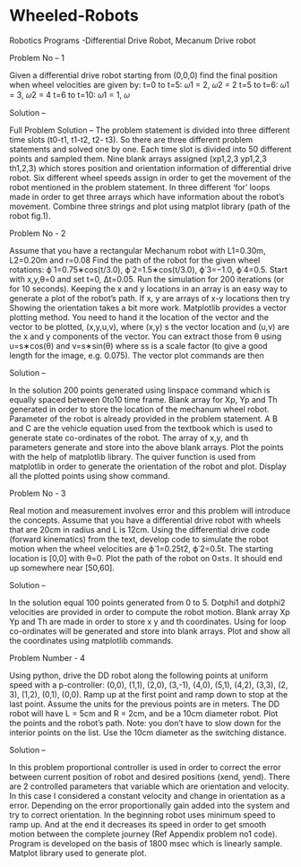 # Wheeled-Robots
Robotics Programs -Differential Drive Robot, Mecanum Drive robot

Problem No – 1

Given a differential drive robot starting from (0,0,0) find the final position when wheel velocities are
given by:
t=0 to t=5: 𝜔1 = 2, 𝜔2 = 2
t=5 to t=6: 𝜔1 = 3, 𝜔2 = 4
t=6 to t=10: 𝜔1 = 1, 𝜔


Solution –

Full Problem Solution – The problem statement is divided into three different time slots (t0-t1, t1-t2, t2- t3). So there are three different problem statements and solved one by one. Each time slot is divided into 50 different points and sampled them. Nine blank arrays assigned (xp1,2,3 yp1,2,3 th1,2,3) which stores position and orientation information of differential drive robot. Six different wheel speeds assign in order to get the movement of the robot mentioned in the problem statement. In three different ‘for’ loops made in order to get three arrays which have information about the robot’s movement. Combine three strings and plot using matplot library (path of the robot fig.1).

Problem No - 2

Assume that you have a rectangular Mechanum robot with L1=0.30m, L2=0.20m and r=0.08 Find the path of the robot for the given wheel rotations: ϕ˙1=0.75∗cos(t/3.0), ϕ˙2=1.5∗cos(t/3.0), ϕ˙3=−1.0, ϕ˙4=0.5. Start with x,y,θ=0 and set t=0, Δt=0.05. Run the simulation for 200 iterations (or for 10 seconds). Keeping the x and y locations in an array is an easy way to generate a plot of the robot’s path. If x, y are arrays of x-y locations then try
Showing the orientation takes a bit more work. Matplotlib provides a vector plotting method. You need to hand it the location of the vector and the vector to be plotted, (x,y,u,v), where (x,y) s the vector location and (u,v) are the x and y components of the vector. You can extract those from θ using u=s∗cos(θ) and v=s∗sin(θ) where ss is a scale factor (to give a good length for the image, e.g. 0.075). The vector plot commands are then

Solution – 

In the solution 200 points generated using linspace command which is equally spaced between 0to10 time frame. Blank array for Xp, Yp and Th generated in order to store the location of the mechanum wheel robot. Parameter of the robot is already provided in the problem statement. A B and C are the vehicle equation used from the textbook which is used to generate state co-ordinates of the robot. The array of x,y, and th parameters generate and store into the above blank arrays. Plot the points with the help of matplotlib library. The quiver function is used from matplotlib in order to generate the orientation of the robot and plot. Display all the plotted points using show command.

Problem No - 3

Real motion and measurement involves error and this problem will introduce the concepts. Assume that you have a differential drive robot with wheels that are 20cm in radius and L is 12cm. Using the differential drive code (forward kinematics) from the text, develop code to simulate the robot motion when the wheel velocities are ϕ˙1=0.25t2, ϕ˙2=0.5t. The starting location is [0,0] with θ=0. 
Plot the path of the robot on 0≤t≤. It should end up somewhere near [50,60]. 


Solution  – 

In the solution equal 100 points generated from 0 to 5. Dotphi1 and dotphi2 velocities are provided in order to compute the robot motion. Blank array Xp Yp and Th are made in order to store x y and th coordinates. Using for loop co-ordinates will be generated and store into blank arrays. Plot and show all the coordinates using matplotlib commands.

Problem Number - 4

Using python, drive the DD robot along the following points at uniform speed with a p-controller: (0,0), (1,1), (2,0), (3,-1), (4,0), (5,1), (4,2), (3,3), (2, 3), (1,2), (0,1), (0,0). Ramp up at the first point and ramp down to stop at the last point. Assume the units for the previous points are in meters. The DD robot will have L = 5cm and R = 2cm, and be a 10cm diameter robot. Plot the points and the robot’s path. Note: you don’t have to slow down for the interior points on the list. Use the 10cm diameter as the switching distance.

Solution  – 

In this problem proportional controller is used in order to correct the error between current position of robot and desired positions (xend, yend). There are 2 controlled parameters that variable which are orientation and velocity. In this case I considered a constant velocity and change in orientation as a error. Depending on the error proportionally gain added into the system and try to correct orientation. In the beginning robot uses minimum speed to ramp up. And at the end it decreases its speed in order to get smooth motion between the complete journey (Ref Appendix problem no1 code). Program is developed on the basis of 1800 msec which is linearly sample. Matplot library used to generate plot.
